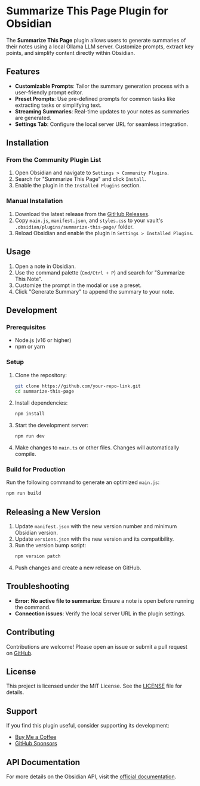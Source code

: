 # Summarize This Page Plugin for Obsidian

The **Summarize This Page** plugin allows users to generate summaries of their notes using a local Ollama LLM server. Customize prompts, extract key points, and simplify content directly within Obsidian.

## Features

- **Customizable Prompts**: Tailor the summary generation process with a user-friendly prompt editor.
- **Preset Prompts**: Use pre-defined prompts for common tasks like extracting tasks or simplifying text.
- **Streaming Summaries**: Real-time updates to your notes as summaries are generated.
- **Settings Tab**: Configure the local server URL for seamless integration.

## Installation

### From the Community Plugin List
1. Open Obsidian and navigate to `Settings > Community Plugins`.
2. Search for "Summarize This Page" and click `Install`.
3. Enable the plugin in the `Installed Plugins` section.

### Manual Installation
1. Download the latest release from the [GitHub Releases](https://github.com/your-repo-link/releases).
2. Copy `main.js`, `manifest.json`, and `styles.css` to your vault's `.obsidian/plugins/summarize-this-page/` folder.
3. Reload Obsidian and enable the plugin in `Settings > Installed Plugins`.

## Usage

1. Open a note in Obsidian.
2. Use the command palette (`Cmd/Ctrl + P`) and search for "Summarize This Note".
3. Customize the prompt in the modal or use a preset.
4. Click "Generate Summary" to append the summary to your note.

## Development

### Prerequisites
- Node.js (v16 or higher)
- npm or yarn

### Setup
1. Clone the repository:
   ```bash
   git clone https://github.com/your-repo-link.git
   cd summarize-this-page
   ```
2. Install dependencies:
   ```bash
   npm install
   ```
3. Start the development server:
   ```bash
   npm run dev
   ```
4. Make changes to `main.ts` or other files. Changes will automatically compile.

### Build for Production
Run the following command to generate an optimized `main.js`:
```bash
npm run build
```

## Releasing a New Version

1. Update `manifest.json` with the new version number and minimum Obsidian version.
2. Update `versions.json` with the new version and its compatibility.
3. Run the version bump script:
   ```bash
   npm version patch
   ```
4. Push changes and create a new release on GitHub.

## Troubleshooting

- **Error: No active file to summarize**: Ensure a note is open before running the command.
- **Connection issues**: Verify the local server URL in the plugin settings.

## Contributing

Contributions are welcome! Please open an issue or submit a pull request on [GitHub](https://github.com/your-repo-link).

## License

This project is licensed under the MIT License. See the [LICENSE](./LICENSE) file for details.

## Support

If you find this plugin useful, consider supporting its development:
- [Buy Me a Coffee](https://buymeacoffee.com)
- [GitHub Sponsors](https://github.com/sponsors)

## API Documentation

For more details on the Obsidian API, visit the [official documentation](https://github.com/obsidianmd/obsidian-api).
